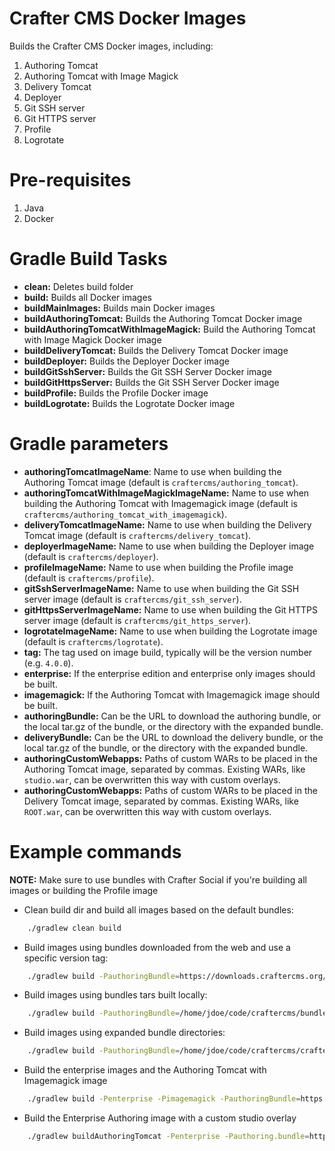 # Crafter CMS Docker Images

Builds the Crafter CMS Docker images, including:

1. Authoring Tomcat
2. Authoring Tomcat with Image Magick
3. Delivery Tomcat
4. Deployer
5. Git SSH server
6. Git HTTPS server
7. Profile
8. Logrotate

# Pre-requisites

1. Java
2. Docker

# Gradle Build Tasks

- **clean:** Deletes build folder
- **build:** Builds all Docker images
- **buildMainImages:** Builds main Docker images
- **buildAuthoringTomcat:** Builds the Authoring Tomcat Docker image
- **buildAuthoringTomcatWithImageMagick:** Build the Authoring Tomcat with Image Magick Docker image
- **buildDeliveryTomcat:** Builds the Delivery Tomcat Docker image
- **buildDeployer:** Builds the Deployer Docker image
- **buildGitSshServer:** Builds the Git SSH Server Docker image
- **buildGitHttpsServer:** Builds the Git SSH Server Docker image
- **buildProfile:** Builds the Profile Docker image
- **buildLogrotate:** Builds the Logrotate Docker image

# Gradle parameters

- **authoringTomcatImageName**: Name to use when building the Authoring Tomcat image (default is `craftercms/authoring_tomcat`).
- **authoringTomcatWithImageMagickImageName:** Name to use when building the Authoring Tomcat with Imagemagick image (default is `craftercms/authoring_tomcat_with_imagemagick`).
- **deliveryTomcatImageName:** Name to use when building the Delivery Tomcat image (default is `craftercms/delivery_tomcat`).
- **deployerImageName:** Name to use when building the Deployer image (default is `craftercms/deployer`).
- **profileImageName:** Name to use when building the Profile image (default is `craftercms/profile`).
- **gitSshServerImageName:** Name to use when building the Git SSH server image (default is `craftercms/git_ssh_server`).
- **gitHttpsServerImageName:** Name to use when building the Git HTTPS server image (default is `craftercms/git_https_server`).
- **logrotateImageName:** Name to use when building the Logrotate image (default is `craftercms/logrotate`).
- **tag:** The tag used on image build, typically will be the version number (e.g. `4.0.0`).
- **enterprise:** If the enterprise edition and enterprise only images should be built.
- **imagemagick:** If the Authoring Tomcat with Imagemagick image should be built.
- **authoringBundle:** Can be the URL to download the authoring bundle, or the local tar.gz of the bundle, or the directory with the expanded bundle.
- **deliveryBundle:** Can be the URL to download the delivery bundle, or the local tar.gz of the bundle, or the directory with the expanded bundle.
- **authoringCustomWebapps:** Paths of custom WARs to be placed in the Authoring Tomcat image, separated by commas. Existing WARs, like `studio.war`, can be overwritten this way with custom overlays.
- **authoringCustomWebapps:** Paths of custom WARs to be placed in the Delivery Tomcat image, separated by commas. Existing WARs, like `ROOT.war`, can be overwritten this way with custom overlays.

# Example commands

**NOTE:** Make sure to use bundles with Crafter Social if you're building all images or building the Profile image

- Clean build dir and build all images based on the default bundles:
```bash
    ./gradlew clean build
```
- Build images using bundles downloaded from the web and use a specific version tag:
```bash
    ./gradlew build -PauthoringBundle=https://downloads.craftercms.org/4.0.0/social/crafter-cms-authoring-4.0.0.tar.gz -PdeliveryBundle=https://downloads.craftercms.org/4.0.0/social/crafter-cms-authoring-4.0.0.tar.gz -Ptag=4.0.0
```
- Build images using bundles tars built locally:
```bash
    ./gradlew build -PauthoringBundle=/home/jdoe/code/craftercms/bundles/crafter-cms-authoring-4.0.0-SNAPSHOT.tar.gz -PdeliveryBundle=/home/jdoe/code/craftercms/bundles/crafter-cms-delivery-4.0.0-SNAPSHOT.tar.gz -Ptag=4.0.0-SNAPSHOT
```
- Build images using expanded bundle directories:
```bash
    ./gradlew build -PauthoringBundle=/home/jdoe/code/craftercms/crafter-authoring -PdeliveryBundle=/home/jdoe/code/craftercms/bundles/crafter-delivery -Ptag=4.0.0-SNAPSHOT
```
- Build the enterprise images and the Authoring Tomcat with Imagemagick image
```bash
    ./gradlew build -Penterprise -Pimagemagick -PauthoringBundle=https://downloads.craftercms.org/ent/4.0.0E/social/crafter-cms-authoring-4.0.0E.tar.gz -PdeliveryBundle=https://downloads.craftercms.org/ent/4.0.0E/social/crafter-cms-delivery-4.0.0E.tar.gz -Ptag=4.0.0E
```
- Build the Enterprise Authoring image with a custom studio overlay
```bash
    ./gradlew buildAuthoringTomcat -Penterprise -Pauthoring.bundle=https://downloads.craftercms.org/ent/4.0.0E/social/crafter-cms-authoring-4.0.0E.tar.gz -Pauthoring.customWebapps=/home/jdoe/code/craftercms/studio-overlay/target/studio.war -PauthoringTomcatImageName=mycompany/authoring_tomcat -Ptag=4.0.0E
```
